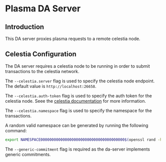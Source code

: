 # Plasma DA Server

## Introduction

This DA server proxies plasma requests to a remote celestia node.

## Celestia Configuration

The DA server requires a celestia node to be running in order to submit
transactions to the celestia network.

The `--celestia.server` flag is used to specify the celestia node endpoint. The
default value is `http://localhost:26658`.

The `--celestia.auth-token` flag is used to specify the auth token for the
celestia node. Seee the [celestia
documentation](https://docs.celestia.org/developers/node-tutorial#auth-token)
for more information.

The `--celestia.namespace` flag is used to specify the namespace for the
transactions.

A random valid namespace can be generated by running the following command:

```sh
export NAMESPACE00000000000000000000000000000000000000$(openssl rand -hex 10)
```

The `--generic-commitment` flag is required as the da-server implements generic
commitments.
